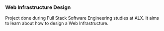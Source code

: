 ### Web Infrastructure Design
Project done during Full Stack Software Engineering studies at ALX. It aims to learn about how to design a Web Infrastructure.
